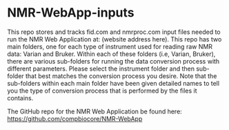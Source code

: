 # NMR-WebApp-inputs

This repo stores and tracks fid.com and nmrproc.com input files needed to run the NMR Web Application at: (website address here). This repo has two main folders, one for each type of instrument used for reading raw NMR data: Varian and Bruker. Within each of these folders (i.e, Varian, Bruker), there are various sub-folders for running the data conversion process with different parameters. Please select the instrument folder and then sub-folder that best matches the conversion process you desire. Note that the sub-folders within each main folder have been given detailed names to tell you the type of conversion process that is performed by the files it contains. 

The GitHub repo for the NMR Web Application be found here: https://github.com/compbiocore/NMR-WebApp 
